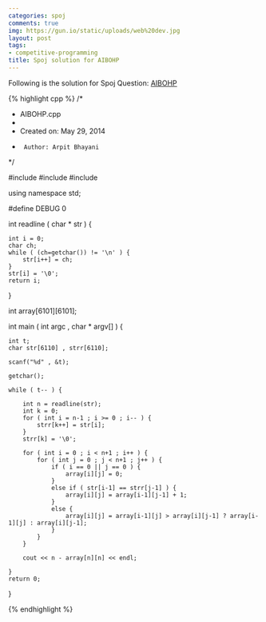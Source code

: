 ```yaml
---
categories: spoj
comments: true
img: https://gun.io/static/uploads/web%20dev.jpg
layout: post
tags:
- competitive-programming
title: Spoj solution for AIBOHP
---
```


Following is the solution for Spoj Question: [AIBOHP](http://www.spoj.com/problems/AIBOHP/)

{% highlight cpp %}
/*
 * AIBOHP.cpp
 *
 *  Created on: May 29, 2014
 *      Author: Arpit Bhayani
 */

#include <cstdio>
#include <cstdlib>
#include <iostream>

using namespace std;

#define DEBUG 0

int readline ( char * str ) {

	int i = 0;
	char ch;
	while ( (ch=getchar()) != '\n' ) {
		str[i++] = ch;
	}
	str[i] = '\0';
	return i;
}

int array[6101][6101];

int main ( int argc , char * argv[] ) {

	int t;
	char str[6110] , strr[6110];

	scanf("%d" , &t);

	getchar();

	while ( t-- ) {

		int n = readline(str);
		int k = 0;
		for ( int i = n-1 ; i >= 0 ; i-- ) {
			strr[k++] = str[i];
		}
		strr[k] = '\0';

		for ( int i = 0 ; i < n+1 ; i++ ) {
			for ( int j = 0 ; j < n+1 ; j++ ) {
				if ( i == 0 || j == 0 ) {
					array[i][j] = 0;
				}
				else if ( str[i-1] == strr[j-1] ) {
					array[i][j] = array[i-1][j-1] + 1;
				}
				else {
					array[i][j] = array[i-1][j] > array[i][j-1] ? array[i-1][j] : array[i][j-1];
				}
			}
		}

		cout << n - array[n][n] << endl;

	}
	return 0;
}

{% endhighlight %}